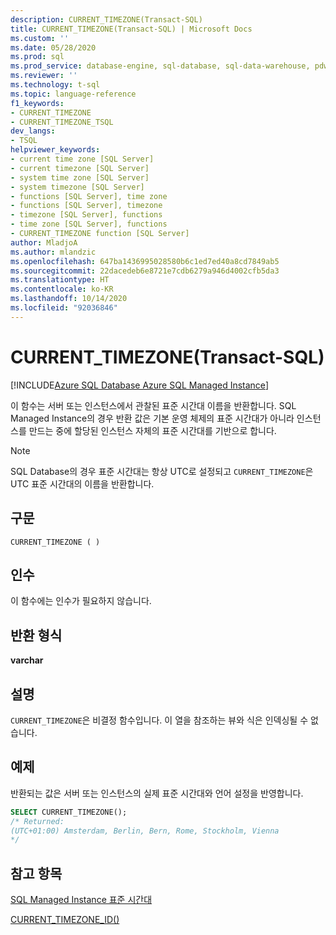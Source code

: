 ```yaml
---
description: CURRENT_TIMEZONE(Transact-SQL)
title: CURRENT_TIMEZONE(Transact-SQL) | Microsoft Docs
ms.custom: ''
ms.date: 05/28/2020
ms.prod: sql
ms.prod_service: database-engine, sql-database, sql-data-warehouse, pdw
ms.reviewer: ''
ms.technology: t-sql
ms.topic: language-reference
f1_keywords:
- CURRENT_TIMEZONE
- CURRENT_TIMEZONE_TSQL
dev_langs:
- TSQL
helpviewer_keywords:
- current time zone [SQL Server]
- current timezone [SQL Server]
- system time zone [SQL Server]
- system timezone [SQL Server]
- functions [SQL Server], time zone
- functions [SQL Server], timezone
- timezone [SQL Server], functions
- time zone [SQL Server], functions
- CURRENT_TIMEZONE function [SQL Server]
author: MladjoA
ms.author: mlandzic
ms.openlocfilehash: 647ba1436995028580b6c1ed7ed40a8cd7849ab5
ms.sourcegitcommit: 22dacedeb6e8721e7cdb6279a946d4002cfb5da3
ms.translationtype: HT
ms.contentlocale: ko-KR
ms.lasthandoff: 10/14/2020
ms.locfileid: "92036846"
---
```

# <a name="current_timezone-transact-sql"></a>CURRENT_TIMEZONE(Transact-SQL)

[!INCLUDE[Azure SQL Database Azure SQL Managed Instance](../../includes/applies-to-version/asdb-asdbmi.md)]

이 함수는 서버 또는 인스턴스에서 관찰된 표준 시간대 이름을 반환합니다. SQL Managed Instance의 경우 반환 값은 기본 운영 체제의 표준 시간대가 아니라 인스턴스를 만드는 중에 할당된 인스턴스 자체의 표준 시간대를 기반으로 합니다.
  
> [!NOTE]  
> SQL Database의 경우 표준 시간대는 항상 UTC로 설정되고 `CURRENT_TIMEZONE`은 UTC 표준 시간대의 이름을 반환합니다.
  
## <a name="syntax"></a>구문  
  
```syntaxsql
CURRENT_TIMEZONE ( )  
```
  
## <a name="arguments"></a>인수

이 함수에는 인수가 필요하지 않습니다.
  
## <a name="return-type"></a>반환 형식  

**varchar**
  
## <a name="remarks"></a>설명  

`CURRENT_TIMEZONE`은 비결정 함수입니다. 이 열을 참조하는 뷰와 식은 인덱싱될 수 없습니다.
  
## <a name="example"></a>예제

반환되는 값은 서버 또는 인스턴스의 실제 표준 시간대와 언어 설정을 반영합니다.

```sql
SELECT CURRENT_TIMEZONE();  
/* Returned:  
(UTC+01:00) Amsterdam, Berlin, Bern, Rome, Stockholm, Vienna 
*/
```  
  
## <a name="see-also"></a>참고 항목

[SQL Managed Instance 표준 시간대](/azure/sql-database/sql-database-managed-instance-timezone)

[CURRENT_TIMEZONE_ID()](./current-timezone-id-transact-sql.md)